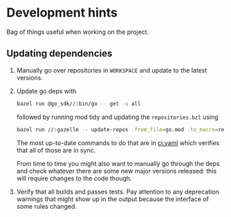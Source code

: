 # Development hints

Bag of things useful when working on the project.

## Updating dependencies

1. Manually go over repositories in `WORKSPACE` and update to the latest
   versions.

1. Update go deps with

   ```sh
   bazel run @go_sdk//:bin/go -- get -u all
   ```

   followed by running mod tidy and updating the `repositories.bzl` using

   ```sh
   bazel run //:gazelle -- update-repos -from_file=go.mod -to_macro=repositories.bzl%go_repositories -prune
   ```

   The most up-to-date commands to do that are in
   [ci.yaml](../.github/workflows/ci.yaml) which verifies that all of those are
   in sync.

   From time to time you might also want to manually go through the deps and
   check whatever there are some new major versions released: this will require
   changes to the code though.

1. Verify that all builds and passes tests. Pay attention to any deprecation
   warnings that might show up in the output because the interface of some rules
   changed.
